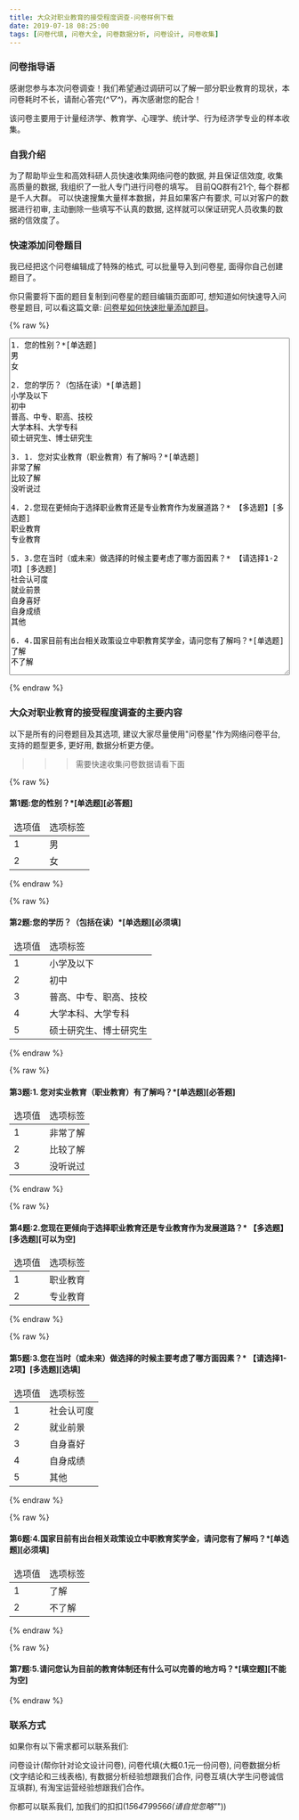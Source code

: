 ```yaml
---
title: 大众对职业教育的接受程度调查-问卷样例下载
date: 2019-07-18 08:25:00
tags: [问卷代填, 问卷大全, 问卷数据分析, 问卷设计, 问卷收集]
---
```


### 问卷指导语

感谢您参与本次问卷调查！我们希望通过调研可以了解一部分职业教育的现状，本问卷耗时不长，请耐心答完(*^▽^*)，再次感谢您的配合！

该问卷主要用于计量经济学、教育学、心理学、统计学、行为经济学专业的样本收集。

<!-- more -->


### 自我介绍

为了帮助毕业生和高效科研人员快速收集网络问卷的数据, 并且保证信效度, 收集高质量的数据, 我组织了一批人专门进行问卷的填写。
目前QQ群有21个, 每个群都是千人大群。 可以快速搜集大量样本数据，并且如果客户有要求, 可以对客户的数据进行初审, 
主动删除一些填写不认真的数据, 这样就可以保证研究人员收集的数据的信效度了。



### 快速添加问卷题目

我已经把这个问卷编辑成了特殊的格式, 可以批量导入到问卷星, 面得你自己创建题目了。

你只需要将下面的题目复制到问卷星的题目编辑页面即可, 想知道如何快速导入问卷星题目, 可以看这篇文章: [问卷星如何快速批量添加题目](https://mlln.cn/2019/06/01/%E9%97%AE%E5%8D%B7%E6%98%9F%E5%A6%82%E4%BD%95%E5%BF%AB%E9%80%9F%E6%B7%BB%E5%8A%A0%E6%89%B9%E9%87%8F%E9%A2%98%E7%9B%AE/index.html)。

{% raw %}
<textarea rows="40" style="width: 100%;">1. 您的性别？*[单选题]
男
女

2. 您的学历？（包括在读）*[单选题]
小学及以下
初中
普高、中专、职高、技校
大学本科、大学专科
硕士研究生、博士研究生

3. 1. 您对实业教育（职业教育）有了解吗？*[单选题]
非常了解
比较了解
没听说过

4. 2.您现在更倾向于选择职业教育还是专业教育作为发展道路？* 【多选题】[多选题]
职业教育
专业教育

5. 3.您在当时（或未来）做选择的时候主要考虑了哪方面因素？* 【请选择1-2项】[多选题]
社会认可度
就业前景
自身喜好
自身成绩
其他

6. 4.国家目前有出台相关政策设立中职教育奖学金，请问您有了解吗？*[单选题]
了解
不了解

7. 5.请问您认为目前的教育体制还有什么可以完善的地方吗？*[填空题]
</textarea>
{% endraw %}

### 大众对职业教育的接受程度调查的主要内容

以下是所有的问卷题目及其选项, 建议大家尽量使用"问卷星"作为网络问卷平台, 支持的题型更多, 更好用, 数据分析更方便。

>>> 需要快速收集问卷数据请看下面


{% raw %}
<div class="qitem">
<h4>第1题:您的性别？*[单选题][必答题]</h4>

<table class="table">
<thead>
<tr><td>选项值</td><td>选项标签</td></tr>
</thead>
<tbody>
<tr><td>1</td><td>男</td></tr>
<tr><td>2</td><td>女</td></tr>
</tbody>
</table>

</div>
{% endraw %}


{% raw %}
<div class="qitem">
<h4>第2题:您的学历？（包括在读）*[单选题][必须填]</h4>

<table class="table">
<thead>
<tr><td>选项值</td><td>选项标签</td></tr>
</thead>
<tbody>
<tr><td>1</td><td>小学及以下</td></tr>
<tr><td>2</td><td>初中</td></tr>
<tr><td>3</td><td>普高、中专、职高、技校</td></tr>
<tr><td>4</td><td>大学本科、大学专科</td></tr>
<tr><td>5</td><td>硕士研究生、博士研究生</td></tr>
</tbody>
</table>

</div>
{% endraw %}


{% raw %}
<div class="qitem">
<h4>第3题:1. 您对实业教育（职业教育）有了解吗？*[单选题][必答题]</h4>

<table class="table">
<thead>
<tr><td>选项值</td><td>选项标签</td></tr>
</thead>
<tbody>
<tr><td>1</td><td>非常了解</td></tr>
<tr><td>2</td><td>比较了解</td></tr>
<tr><td>3</td><td>没听说过</td></tr>
</tbody>
</table>

</div>
{% endraw %}


{% raw %}
<div class="qitem">
<h4>第4题:2.您现在更倾向于选择职业教育还是专业教育作为发展道路？* 【多选题】[多选题][可以为空]</h4>

<table class="table">
<thead>
<tr><td>选项值</td><td>选项标签</td></tr>
</thead>
<tbody>
<tr><td>1</td><td>职业教育</td></tr>
<tr><td>2</td><td>专业教育</td></tr>
</tbody>
</table>

</div>
{% endraw %}


{% raw %}
<div class="qitem">
<h4>第5题:3.您在当时（或未来）做选择的时候主要考虑了哪方面因素？* 【请选择1-2项】[多选题][选填]</h4>

<table class="table">
<thead>
<tr><td>选项值</td><td>选项标签</td></tr>
</thead>
<tbody>
<tr><td>1</td><td>社会认可度</td></tr>
<tr><td>2</td><td>就业前景</td></tr>
<tr><td>3</td><td>自身喜好</td></tr>
<tr><td>4</td><td>自身成绩</td></tr>
<tr><td>5</td><td>其他</td></tr>
</tbody>
</table>

</div>
{% endraw %}


{% raw %}
<div class="qitem">
<h4>第6题:4.国家目前有出台相关政策设立中职教育奖学金，请问您有了解吗？*[单选题][必须填]</h4>

<table class="table">
<thead>
<tr><td>选项值</td><td>选项标签</td></tr>
</thead>
<tbody>
<tr><td>1</td><td>了解</td></tr>
<tr><td>2</td><td>不了解</td></tr>
</tbody>
</table>

</div>
{% endraw %}


{% raw %}
<div class="qitem">
<h4>第7题:5.请问您认为目前的教育体制还有什么可以完善的地方吗？*[填空题][不能为空]</h4>

</div>
{% endraw %}



<!-- ---
title: 心理教育医学的问卷免费下载
date: 2019-05-23 08:59:15
tags: [问卷星, 问卷网, 问卷下载, 问卷互填, 问卷设计, 问卷模板, 毕业问卷, 问卷数据分析, 问卷代填, ]
--- -->

### 联系方式
 
如果你有以下需求都可以联系我们:

问卷设计(帮你针对论文设计问卷), 问卷代填(大概0.1元一份问卷), 问卷数据分析(文字结论和三线表格), 有数据分析经验想跟我们合作, 问卷互填(大学生问卷诚信互填群), 有淘宝运营经验想跟我们合作。

你都可以联系我们, 加我们的扣扣(1*5*6*4*7*9*9*5*6*6(请自觉忽略"*"))
